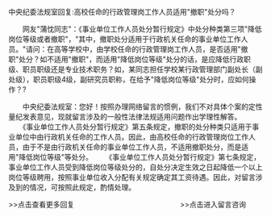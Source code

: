 中央纪委法规室回复:高校任命的行政管理岗工作人员适用"撤职"处分吗？










　　网友"蒲忱同志"：《事业单位工作人员处分暂行规定》中处分种类第三项"降低岗位等级或者撤职"，"其中，撤职处分适用于行政机关任命的事业单位工作人员。"请问：在高等学校中，由学校任命的行政管理岗工作人员，是否适用"撤职"处分？如不适用"撤职"，而适用"降低岗位等级"处分的话，是应降低行政职级、职员职级还是专业技术职务？如，某同志担任学校某行政管理部门副处长（副处级），职员职级4级，副研究员职称，在给予"降低岗位等级"处分时，应如何操作？?

　　中央纪委法规室：您好！按照办理网络留言的惯例，我们不对具体个案的定性量纪发表意见，现就留言涉及的一般性法律法规适用问题作出学理性解答。
　　《事业单位工作人员处分暂行规定》第五条规定，撤职的处分种类只适用于事业单位中由行政机关任命的工作人员。因此，由高校任命的行政管理岗位工作人员，由于不是由行政机关任命的事业单位工作人员，不适用撤职处分，而是适用"降低岗位等级"等处分。
　　《事业单位工作人员处分暂行规定》第七条规定，事业单位工作人员受到降低岗位等级处分的，自处分决定生效之日起降低一个以上岗位等级聘用，按照事业单位收入分配有关规定确定其工资待遇。因此，对留言涉及到的情况，可按照此规定，酌情处理。


\>\>点击查看更多回复　　　　　　　　　　　　　　　\>\>点击进入留言咨询
